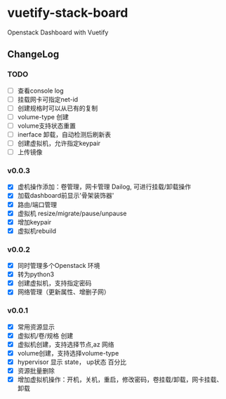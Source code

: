 # vuetify-stack-board
Openstack Dashboard with Vuetify

## ChangeLog

### TODO

- [ ] 查看console log
- [ ] 挂载网卡可指定net-id
- [ ] 创建规格时可以从已有的复制
- [ ] volume-type 创建
- [ ] volume支持状态重置
- [ ] inerface 卸载，自动检测后刷新表
- [ ] 创建虚拟机，允许指定keypair
- [ ] 上传镜像

### v0.0.3

- [X] 虚机操作添加：卷管理，网卡管理 Dailog, 可进行挂载/卸载操作
- [X] 加载dashboard前显示'骨架装饰器'
- [X] 路由/端口管理
- [X] 虚拟机 resize/migrate/pause/unpause
- [X] 增加keypair
- [X] 虚拟机rebuild

### v0.0.2

- [X] 同时管理多个Openstack 环境
- [X] 转为python3
- [X] 创建虚拟机，支持指定密码
- [X] 网络管理（更新属性、增删子网）

### v0.0.1

- [x] 常用资源显示
- [x] 虚拟机/卷/规格 创建
- [x] 虚拟机创建，支持选择节点,az 网络
- [x] volume创建，支持选择volume-type
- [x] hypervisor 显示 state， up状态 百分比
- [x] 资源批量删除
- [x] 增加虚拟机操作：开机，关机，重启，修改密码，卷挂载/卸载，网卡挂载、卸载
